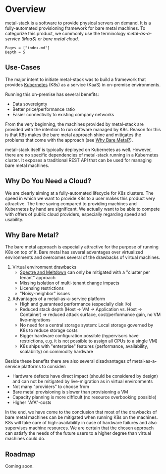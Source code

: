 # Overview

metal-stack is a software to provide physical servers on demand. It is a fully-automated provisioning framework for bare metal machines. To categorize this product, we commonly use the terminology _metal-as-a-service (MaaS)_ or _bare metal cloud_.

```@contents
Pages = ["index.md"]
Depth = 5
```

## Use-Cases

The major intent to initiate metal-stack was to build a framework that provides [Kubernetes](https://kubernetes.io/) (K8s) as a service (KaaS) in on-premise environments.

Running this on-premise has several benefits:

- Data sovereignty
- Better price/performance ratio
- Easier connectivity to existing company networks

From the very beginning, the machines provided by metal-stack are provided with the intention to run software managed by K8s. Reason for this is that K8s makes the bare metal approach shine and mitigates the problems that come with the approach (see [Why Bare Metal?](@ref)).

metal-stack itself is typically deployed on Kubernetes as well. However, there are no specific dependencies of metal-stack running in a Kubernetes cluster. It exposes a traditional REST API that can be used for managing bare metal machines.

## Why Do You Need a Cloud?

We are clearly aiming at a fully-automated lifecycle for K8s clusters. The speed in which we want to provide K8s to a user makes this product very attractive. The time saving compared to providing machines and Kubernetes by hand are significant. We actually want to be able to compete with offers of public cloud providers, especially regarding speed and usability.

## Why Bare Metal?

The bare metal approach is especially attractive for the purpose of running K8s on top of it. Bare metal has several advantages over virtualized environments and overcomes several of the drawbacks of virtual machines.

1. Virtual environment drawbacks
   - [Spectre and Meltdown](https://meltdownattack.com/) can only be mitigated with a "cluster per tenant" approach
   - Missing isolation of multi-tenant change impacts
   - Licensing restrictions
   - "Noisy-neighbor" issues
1. Advantages of a metal-as-a-service platform
   - High and guaranteed performance (especially disk i/o)
   - Reduced stack depth (Host -> VM -> Application vs. Host -> Container) => reduced attack surface, cost/performance gain, no VM live-migrations
   - No need for a central storage system: Local storage governed by K8s to reduce storage costs
   - Bigger hardware configuration possible (hypervisors have restrictions, e.g. it is not possible to assign all CPUs to a single VM)
   - K8s ships with "enterprise" features (performance, availability, scalability) on commodity hardware

Beside these benefits there are also several disadvantages of metal-as-a-service platforms to consider:

- Hardware defects have direct impact (should be considered by design) and can not be mitigated by live-migration as in virtual environments
- Not many "providers" to choose from
- Bare metal provisioning is slower than provisioning a VM
- Capacity planning is more difficult (no resource overbooking possible)
- Higher "AfA"-costs

In the end, we have come to the conclusion that most of the drawbacks of bare metal machines can be mitigated when running K8s on the machines. K8s will take care of high-availability in case of hardware failures and also supervises machine resources. We are certain that the chosen approach can satisfy the needs of the future users to a higher degree than virtual machines could do.

## Roadmap

Coming soon.
